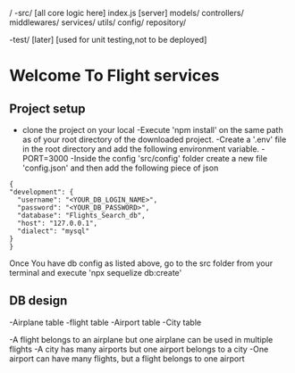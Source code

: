 /
  -src/   [all core logic here]
    index.js [server]
    models/
    controllers/
    middlewares/
    services/
    utils/
    config/
    repository/

  -test/   [later] [used for unit testing,not to be deployed]

  # Welcome To Flight services
  
  ## Project setup
  - clone the project on your local
  -Execute 'npm install' on the same path as of your root directory of the downloaded project.
  -Create a '.env' file in the root directory and add the following environment variable.
  -PORT=3000
  -Inside the config 'src/config' folder create a new file 'config.json' and then add the following piece of json

  ``````
  {
  "development": {
    "username": "<YOUR_DB_LOGIN_NAME>",
    "password": "<YOUR_DB_PASSWORD>",
    "database": "Flights_Search_db",
    "host": "127.0.0.1",
    "dialect": "mysql"
  }
}
  ``````


  Once You have db config as listed above, go to the src folder from your terminal and execute 'npx sequelize db:create'

  ## DB design 
   -Airplane table
   -flight table
   -Airport table
   -City table


   -A flight belongs to an airplane but one airplane can be used in multiple flights
   -A city has many airports but one airport belongs to a city
   -One airport can have many flights, but a flight belongs to one airport